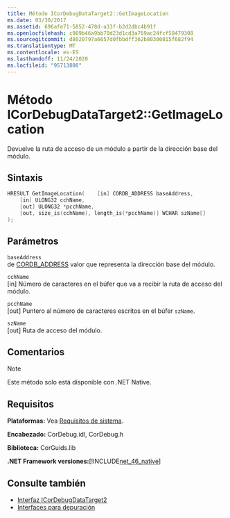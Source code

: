 ```yaml
---
title: Método ICorDebugDataTarget2::GetImageLocation
ms.date: 03/30/2017
ms.assetid: 696afe71-5852-478d-a33f-b2d2dbc4b91f
ms.openlocfilehash: c909b46a9bb70d23d1cd3a769ac24fcf58479308
ms.sourcegitcommit: d8020797a6657d0fbbdff362b80300815f682f94
ms.translationtype: MT
ms.contentlocale: es-ES
ms.lasthandoff: 11/24/2020
ms.locfileid: "95713800"
---
```

# <a name="icordebugdatatarget2getimagelocation-method"></a>Método ICorDebugDataTarget2::GetImageLocation

Devuelve la ruta de acceso de un módulo a partir de la dirección base del módulo.  
  
## <a name="syntax"></a>Sintaxis  
  
```cpp  
HRESULT GetImageLocation(    [in] CORDB_ADDRESS baseAddress,  
    [in] ULONG32 cchName,  
    [out] ULONG32 *pcchName,  
    [out, size_is(cchName), length_is(*pcchName)] WCHAR szName[]  
);  
```  
  
## <a name="parameters"></a>Parámetros  

 `baseAddress`  
 de [CORDB_ADDRESS](../common-data-types-unmanaged-api-reference.md) valor que representa la dirección base del módulo.  
  
 `cchName`  
 [in] Número de caracteres en el búfer que va a recibir la ruta de acceso del módulo.  
  
 `pcchName`  
 [out] Puntero al número de caracteres escritos en el búfer `szName`.  
  
 `szName`  
 [out] Ruta de acceso del módulo.  
  
## <a name="remarks"></a>Comentarios  
  
> [!NOTE]
> Este método solo está disponible con .NET Native.  
  
## <a name="requirements"></a>Requisitos  

 **Plataformas:** Vea [Requisitos de sistema](../../get-started/system-requirements.md).  
  
 **Encabezado:** CorDebug.idl, CorDebug.h  
  
 **Biblioteca:** CorGuids.lib  
  
 **.NET Framework versiones:**[!INCLUDE[net_46_native](../../../../includes/net-46-native-md.md)]  
  
## <a name="see-also"></a>Consulte también

- [Interfaz ICorDebugDataTarget2](icordebugdatatarget2-interface.md)
- [Interfaces para depuración](debugging-interfaces.md)
